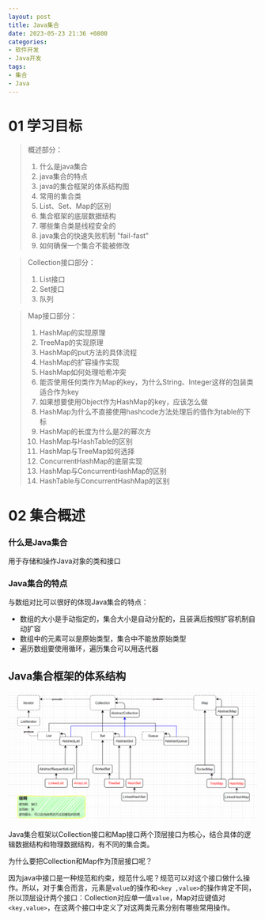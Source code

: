```yaml
---
layout: post
title: Java集合
date: 2023-05-23 21:36 +0800
categories:
- 软件开发
- Java开发
tags:
- 集合
- Java
---
```


# 01 学习目标

> 概述部分：
>
> 1. 什么是java集合
> 2. java集合的特点
> 3. java的集合框架的体系结构图
> 4. 常用的集合类
> 5. List、Set、Map的区别
> 6. 集合框架的底层数据结构
> 7. 哪些集合类是线程安全的
> 8. java集合的快速失败机制 "fail-fast"
> 9. 如何确保一个集合不能被修改

> Collection接口部分：
>
> 1. List接口
> 2. Set接口
> 3. 队列

> Map接口部分：
>
> 1. HashMap的实现原理
> 2. TreeMap的实现原理
> 3. HashMap的put方法的具体流程
> 4. HashMap的扩容操作实现
> 5. HashMap如何处理哈希冲突
> 6. 能否使用任何类作为Map的key，为什么String、Integer这样的包装类适合作为key
> 7. 如果想要使用Object作为HashMap的key，应该怎么做
> 8. HashMap为什么不直接使用hashcode方法处理后的值作为table的下标
> 9. HashMap的长度为什么是2的幂次方
> 10. HashMap与HashTable的区别
> 11. HashMap与TreeMap如何选择
> 12. ConcurrentHashMap的底层实现
> 13. HashMap与ConcurrentHashMap的区别
> 14. HashTable与ConcurrentHashMap的区别



# 02 集合概述

### 什么是Java集合

用于存储和操作Java对象的类和接口

### Java集合的特点

与数组对比可以很好的体现Java集合的特点：

- 数组的大小是手动指定的，集合大小是自动分配的，且装满后按照扩容机制自动扩容
- 数组中的元素可以是原始类型，集合中不能放原始类型
- 遍历数组要使用循环，遍历集合可以用迭代器

## Java集合框架的体系结构

![image-20230525183951989](2023-05-23-java集合/image-20230525183951989.png)

Java集合框架以Collection接口和Map接口两个顶层接口为核心，结合具体的逻辑数据结构和物理数据结构，有不同的集合类。

为什么要把Collection和Map作为顶层接口呢？

因为java中接口是一种规范和约束，规范什么呢？规范可以对这个接口做什么操作。所以，对于集合而言，元素是`value`的操作和`<key ,value>`的操作肯定不同，所以顶层设计两个接口：Collection对应单一值`value`，Map对应键值对`<key,value>`，在这两个接口中定义了对这两类元素分别有哪些常用操作。

